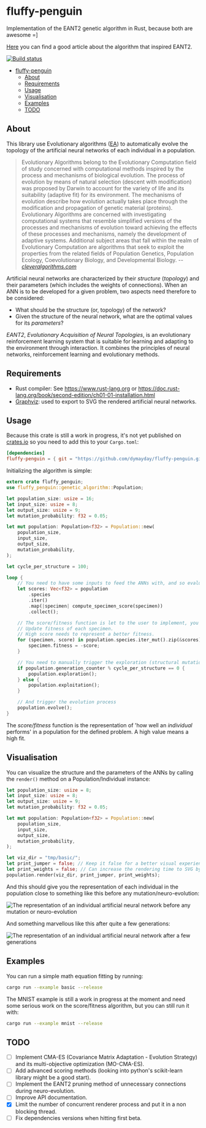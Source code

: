 # fluffy-penguin

Implementation of the EANT2 genetic algorithm in Rust, because both are awesome =]

[Here](https://towardsdatascience.com/neat-an-awesome-approach-to-neuroevolution-3eca5cc7930f) you can find a good article about the algorithm that inspired EANT2.

[![Build status](https://travis-ci.com/dymayday/fluffy-penguin.svg?branch=master)](https://travis-ci.com/dymayday/fluffy-penguin)

- [fluffy-penguin](#fluffy-penguin)
  - [About](#about)
  - [Requirements](#requirements)
  - [Usage](#usage)
  - [Visualisation](#visualisation)
  - [Examples](#examples)
  - [TODO](#todo)

## About

This library use Evolutionary algorithms ([EA](https://en.wikipedia.org/wiki/Evolutionary_algorithm)) to automatically evolve the topology of the artificial neural networks of each individual in a population.

> Evolutionary Algorithms belong to the Evolutionary Computation field of study concerned with computational methods inspired by the process and mechanisms of biological evolution. The process of evolution by means of natural selection (descent with modification) was proposed by Darwin to account for the variety of life and its suitability (adaptive fit) for its environment. The mechanisms of evolution describe how evolution actually takes place through the modification and propagation of genetic material (proteins). Evolutionary Algorithms are concerned with investigating computational systems that resemble simplified versions of the processes and mechanisms of evolution toward achieving the effects of these processes and mechanisms, namely the development of adaptive systems. Additional subject areas that fall within the realm of Evolutionary Computation are algorithms that seek to exploit the properties from the related fields of Population Genetics, Population Ecology, Coevolutionary Biology, and Developmental Biology.
> -- <cite>[cleveralgorithms.com](http://www.cleveralgorithms.com/nature-inspired/evolution.html)</cite>

Artificial neural networks are characterized by their _structure_ (_topology_) and their parameters (which includes the weights of connections). When an ANN is to be developed for a given problem, two aspects need therefore to be considered:

- What should be the structure (or, topology) of the network?
- Given the structure of the neural network, what are the optimal values for its _parameters_?

*EANT2*, _Evolutionary Acquisition of Neural Topologies_, is an evolutionary reinforcement learning  system that is suitable for learning and adapting to the environment through interaction. It combines the principles of neural networks, reinforcement learning and evolutionary methods.

## Requirements

- Rust compiler: See https://www.rust-lang.org or https://doc.rust-lang.org/book/second-edition/ch01-01-installation.html
- [Graphviz](http://www.graphviz.org/): used to export to SVG the rendered artificial neural networks.

## Usage

Because this crate is still a work in progress, it's not yet published on [crates.io](https://crates.io/) so you need to add this to your `Cargo.toml`:

```toml
[dependencies]
fluffy-penguin = { git = "https://github.com/dymayday/fluffy-penguin.git" }
```

Initializing the algorithm is simple:
```rust
extern crate fluffy_penguin;
use fluffy_penguin::genetic_algorithm::Population;

let population_size: usize = 16;
let input_size: usize = 8;
let output_size: usize = 9;
let mutation_probability: f32 = 0.05;

let mut population: Population<f32> = Population::new(
    population_size,
    input_size,
    output_size,
    mutation_probability,
);

let cycle_per_structure = 100;

loop {
    // You need to have some inputs to feed the ANNs with, and so evaluate the model base on this inputs.
    let scores: Vec<f32> = population
        .species
        .iter()
        .map(|specimen| compute_specimen_score(specimen))
        .collect();

    // The score/fitness function is let to the user to implement, you only need to attribute the value to each individual when its computed.
    // Update fitness of each specimen.
    // High score needs to represent a better fitness.
    for (specimen, score) in population.species.iter_mut().zip(&scores) {
        specimen.fitness = -score;
    }

    // You need to manually trigger the exploration (structural mutation) and exploitation (weights and connections optimization) phases
    if population.generation_counter % cycle_per_structure == 0 {
        population.exploration();
    } else {
        population.exploitation();
    }

    // And trigger the evolution process
    population.evolve();
}

```

The *score/fitness* function is the representation of 'how well an _individual_ performs' in a population for the defined problem. A high value means a high fit.

## Visualisation

You can visualize the structure and the parameters of the ANNs by calling the `render()` method on a Population/Individual instance:

```rust
let population_size: usize = 8;
let input_size: usize = 8;
let output_size: usize = 9;
let mutation_probability: f32 = 0.05;

let mut population: Population<f32> = Population::new(
    population_size,
    input_size,
    output_size,
    mutation_probability,
);

let viz_dir = "tmp/basic/";
let print_jumper = false; // Keep it false for a better visual experience
let print_weights = false; // Can increase the rendering time to SVG by a lot
population.render(viz_dir, print_jumper, print_weights);
```

And this should give you the representation of each individual in the population close to something like this before any mutation/neuro-evolution:

![The representation of an individual artificial neural network before any mutation or neuro-evolution](doc/Specimen_example_at_initial_generation.svg)

And something marvellous like this after quite a few generations:

![The representation of an individual artificial neural network after a few generations](doc/Specimen_example.svg)

## Examples

You can run a simple math equation fitting by running:

```bash
cargo run --example basic --release
```

The MNIST example is still a work in progress at the moment and need some serious work on the score/fitness algorithm, but you can still run it with:

```bash
cargo run --example mnist --release
```

## TODO

- [ ] Implement CMA-ES (Covariance Matrix Adaptation - Evolution Strategy) and its multi-objective optimization (MO-CMA-ES).
- [ ] Add advanced scoring methods (looking into python's scikit-learn library might be a good start).
- [ ] Implement the EANT2 pruning method of unnecessary connections during neuro-evolution.
- [ ] Improve API documentation.
- [X] Limit the number of concurrent renderer process and put it in a non blocking thread.
- [ ] Fix dependencies versions when hitting first beta.

